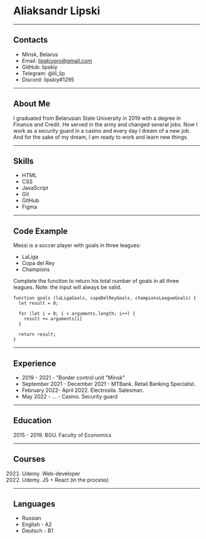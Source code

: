 # Aliaksandr Lipski

*****

## Contacts
* Minsk, Belarus
* Email: lipskiypro@gmail.com
* GitHub: lipskiy
* Telegram: @lil_lip
* Discord: lipskiy#1295

*****

## About Me
I graduated from Belarusian State University in 2019 with a degree in Finance and Credit. He served in the army and changed several jobs.
Now I work as a security guard in a casino and every day I dream of a new job.
And for the sake of my dream, I am ready to work and learn new things.

*****

## Skills
* HTML
* CSS
* JavaScript
* Git
* GitHub
* Figma

*****

## Code Example 
Messi is a soccer player with goals in three leagues:


* LaLiga
* Copa del Rey
* Champions


Complete the function to return his total number of goals in all three leagues.
Note: the input will always be valid.
```
function goals (laLigaGoals, copaDelReyGoals, championsLeagueGoals) {
  let result = 0;
  
  for (let i = 0; i < arguments.length; i++) {
    result += arguments[i]  
  } 
  
  return result;
}
```

*****

## Experience

* 2019 - 2021 - "Border control unit "Minsk"
* September 2021 - December 2021 - MTBank. Retail Banking Specialist.
* February 2022- April 2022. Electrosila. Salesman.
* May 2022 - ... - Casino. Security guard

*****

## Education 
2015 - 2019. BGU. Faculty of Economics

*****

## Courses
2021. Udemy. Web-developer
2022. Udemy. JS + React (in the process)

*****

## Languages
* Russian 
* English - A2
* Deutsch - B1
